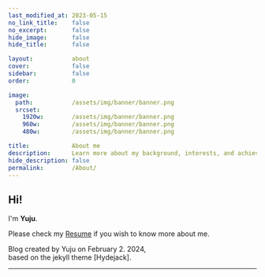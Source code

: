 ```yaml
---
last_modified_at: 2023-05-15
no_link_title:    false 
no_excerpt:       false 
hide_image:       false
hide_title:       false

layout:           about
cover:            false
sidebar:          false
order:            0

image:
  path:           /assets/img/banner/banner.png
  srcset:
    1920w:        /assets/img/banner/banner.png
    960w:         /assets/img/banner/banner.png
    480w:         /assets/img/banner/banner.png

title:            About me
description:      Learn more about my background, interests, and achievements.
hide_description: false
permalink:        /About/
---
```


## Hi!
I'm **Yuju**.

Please check my [Resume](/Resume/) if you wish to know more about me.

Blog created by Yuju on February 2. 2024,<br>
based on the jekyll theme [Hydejack].

***
